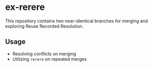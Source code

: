 ex-rerere
=========

This repository contains two near-identical branches for merging and exploring Reuse Recorded Resolution.

## Usage

* Resolving conflicts on merging
* Utilizing `rerere` on repeated merges